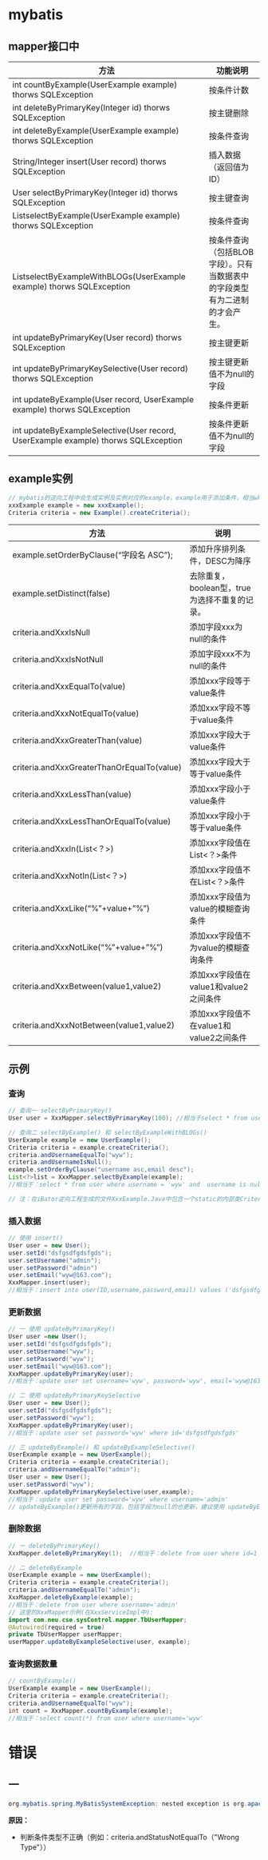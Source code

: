 # mybatis

## mapper接口中

| 方法                                       | 功能说明                                    |
| ---------------------------------------- | --------------------------------------- |
| int countByExample(UserExample example) thorws SQLException | 按条件计数                                   |
| int deleteByPrimaryKey(Integer id) thorws SQLException | 按主键删除                                   |
| int deleteByExample(UserExample example) thorws SQLException | 按条件查询                                   |
| String/Integer insert(User record) thorws SQLException | 插入数据（返回值为ID）                            |
| User selectByPrimaryKey(Integer id) thorws SQLException | 按主键查询                                   |
| ListselectByExample(UserExample example) thorws SQLException | 按条件查询                                   |
| ListselectByExampleWithBLOGs(UserExample example) thorws SQLException | 按条件查询（包括BLOB字段）。只有当数据表中的字段类型有为二进制的才会产生。 |
| int updateByPrimaryKey(User record) thorws SQLException | 按主键更新                                   |
| int updateByPrimaryKeySelective(User record) thorws SQLException | 按主键更新值不为null的字段                         |
| int updateByExample(User record, UserExample example) thorws SQLException | 按条件更新                                   |
| int updateByExampleSelective(User record, UserExample example) thorws SQLException | 按条件更新值不为null的字段                         |

## example实例

```java
// mybatis的逆向工程中会生成实例及实例对应的example，example用于添加条件，相当where后面的部分 
xxxExample example = new xxxExample(); 
Criteria criteria = new Example().createCriteria();
```

| 方法                                       | 说明                           |
| ---------------------------------------- | ---------------------------- |
| example.setOrderByClause(“字段名 ASC”);     | 添加升序排列条件，DESC为降序             |
| example.setDistinct(false)               | 去除重复，boolean型，true为选择不重复的记录。 |
| criteria.andXxxIsNull                    | 添加字段xxx为null的条件              |
| criteria.andXxxIsNotNull                 | 添加字段xxx不为null的条件             |
| criteria.andXxxEqualTo(value)            | 添加xxx字段等于value条件             |
| criteria.andXxxNotEqualTo(value)         | 添加xxx字段不等于value条件            |
| criteria.andXxxGreaterThan(value)        | 添加xxx字段大于value条件             |
| criteria.andXxxGreaterThanOrEqualTo(value) | 添加xxx字段大于等于value条件           |
| criteria.andXxxLessThan(value)           | 添加xxx字段小于value条件             |
| criteria.andXxxLessThanOrEqualTo(value)  | 添加xxx字段小于等于value条件           |
| criteria.andXxxIn(List<？>)               | 添加xxx字段值在List<？>条件           |
| criteria.andXxxNotIn(List<？>)            | 添加xxx字段值不在List<？>条件          |
| criteria.andXxxLike(“%”+value+”%”)       | 添加xxx字段值为value的模糊查询条件        |
| criteria.andXxxNotLike(“%”+value+”%”)    | 添加xxx字段值不为value的模糊查询条件       |
| criteria.andXxxBetween(value1,value2)    | 添加xxx字段值在value1和value2之间条件   |
| criteria.andXxxNotBetween(value1,value2) | 添加xxx字段值不在value1和value2之间条件  |

## 示例

### 查询

```java
// 查询一 selectByPrimaryKey()
User user = XxxMapper.selectByPrimaryKey(100); //相当于select * from user where id = 100

// 查询二 selectByExample() 和 selectByExampleWithBLOGs()
UserExample example = new UserExample();
Criteria criteria = example.createCriteria();
criteria.andUsernameEqualTo("wyw");
criteria.andUsernameIsNull();
example.setOrderByClause("username asc,email desc");
List<?>list = XxxMapper.selectByExample(example);
//相当于：select * from user where username = 'wyw' and  username is null order by username asc,email desc

// 注：在iBator逆向工程生成的文件XxxExample.Java中包含一个static的内部类Criteria，Criteria中的方法是定义SQL 语句where后的查询条件。
```

### 插入数据

```java
// 使用 insert()
User user = new User();
user.setId("dsfgsdfgdsfgds");
user.setUsername("admin");
user.setPassword("admin")
user.setEmail("wyw@163.com");
XxxMapper.insert(user);
//相当于：insert into user(ID,username,password,email) values ('dsfgsdfgdsfgds','admin','admin','wyw@126.com');
```

### 更新数据

```java
// 一 使用 updateByPrimaryKey()
User user =new User();
user.setId("dsfgsdfgdsfgds");
user.setUsername("wyw");
user.setPassword("wyw");
user.setEmail("wyw@163.com");
XxxMapper.updateByPrimaryKey(user);
//相当于：update user set username='wyw', password='wyw', email='wyw@163.com' where id='dsfgsdfgdsfgds'

// 二 使用 updateByPrimaryKeySelective
User user = new User();
user.setId("dsfgsdfgdsfgds");
user.setPassword("wyw");
XxxMapper.updateByPrimaryKey(user);
//相当于：update user set password='wyw' where id='dsfgsdfgdsfgds'

// 三 updateByExample() 和 updateByExampleSelective()
UserExample example = new UserExample();
Criteria criteria = example.createCriteria();
criteria.andUsernameEqualTo("admin");
User user = new User();
user.setPassword("wyw");
XxxMapper.updateByPrimaryKeySelective(user,example);
//相当于：update user set password='wyw' where username='admin'
// updateByExample()更新所有的字段，包括字段为null的也更新，建议使用 updateByExampleSelective()更新想更新的字段
```

### 删除数据

```java
// 一 deleteByPrimaryKey()
XxxMapper.deleteByPrimaryKey(1);  //相当于：delete from user where id=1

// 二 deleteByExample
UserExample example = new UserExample();
Criteria criteria = example.createCriteria();
criteria.andUsernameEqualTo("admin");
XxxMapper.deleteByExample(example);
//相当于：delete from user where username='admin'
// 这里的XxxMapper示例(在XxxServiceImpl中):
import com.neu.cse.sysControl.mapper.TbUserMapper;
@Autowired(required = true)
private TbUserMapper userMapper;
userMapper.updateByExampleSelective(user, example);
```

### 查询数据数量

```java
// countByExample()
UserExample example = new UserExample();
Criteria criteria = example.createCriteria();
criteria.andUsernameEqualTo("wyw");
int count = XxxMapper.countByExample(example);
//相当于：select count(*) from user where username='wyw'
```

# 错误

## 一

```java
org.mybatis.spring.MyBatisSystemException: nested exception is org.apache.ibatis.reflection.ReflectionException: There is no getter for property named '__frch_criterion_1' in 'class com.neu.cse.powercloud.pojo.sysmanage.SysUserExample'
```

**原因：**

- 判断条件类型不正确（例如：criteria.andStatusNotEqualTo（"Wrong Type"））